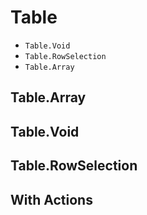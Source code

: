 # Table

- `Table.Void`
- `Table.RowSelection`
- `Table.Array`


## Table.Array

<code src="./demos/demo1.tsx"></code>

## Table.Void

<code src="./demos/demo2.tsx"></code>

## Table.RowSelection

<code src="./demos/demo3.tsx"></code>

## With Actions

<code src="./demos/demo4.tsx"></code>
